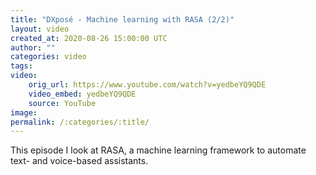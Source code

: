 ```yaml
---
title: "DXposé - Machine learning with RASA (2/2)"
layout: video
created_at: 2020-08-26 15:00:00 UTC
author: ""
categories: video
tags: 
video:
    orig_url: https://www.youtube.com/watch?v=yedbeYQ9QDE
    video_embed: yedbeYQ9QDE
    source: YouTube
image:
permalink: /:categories/:title/
---
```


This episode I look at RASA, a machine learning framework to automate text- and voice-based assistants.